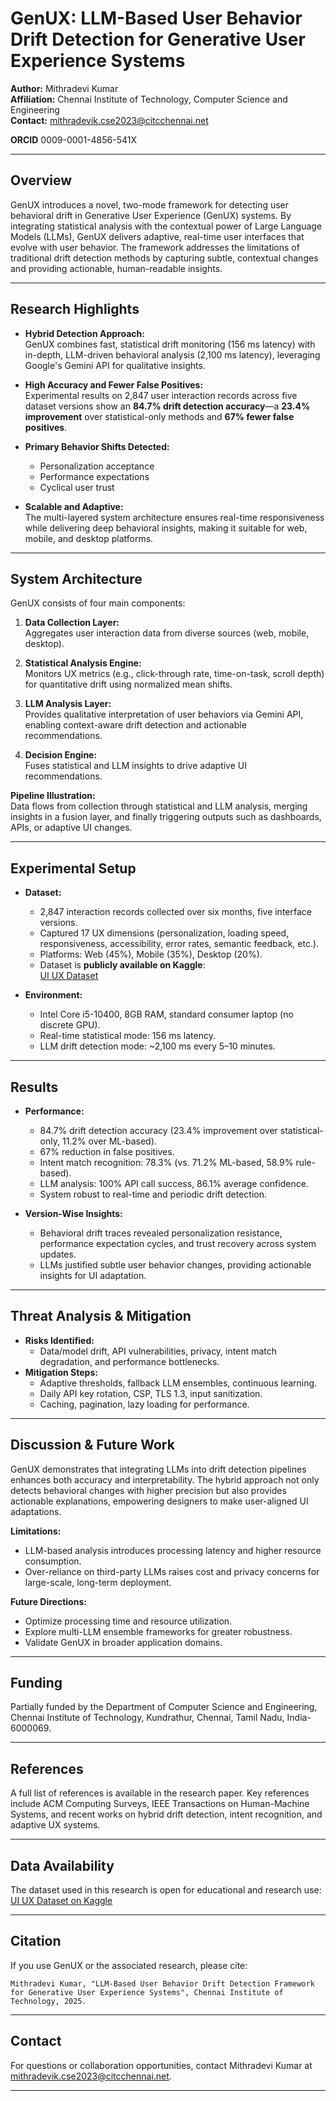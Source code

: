 # GenUX: LLM-Based User Behavior Drift Detection for Generative User Experience Systems

**Author:** Mithradevi Kumar  
**Affiliation:** Chennai Institute of Technology, Computer Science and Engineering  
**Contact:** mithradevik.cse2023@citcchennai.net

**ORCID** 0009-0001-4856-541X

---

## Overview

GenUX introduces a novel, two-mode framework for detecting user behavioral drift in Generative User Experience (GenUX) systems. By integrating statistical analysis with the contextual power of Large Language Models (LLMs), GenUX delivers adaptive, real-time user interfaces that evolve with user behavior. The framework addresses the limitations of traditional drift detection methods by capturing subtle, contextual changes and providing actionable, human-readable insights.

---

## Research Highlights

- **Hybrid Detection Approach:**  
  GenUX combines fast, statistical drift monitoring (156 ms latency) with in-depth, LLM-driven behavioral analysis (2,100 ms latency), leveraging Google's Gemini API for qualitative insights.

- **High Accuracy and Fewer False Positives:**  
  Experimental results on 2,847 user interaction records across five dataset versions show an **84.7% drift detection accuracy**—a **23.4% improvement** over statistical-only methods and **67% fewer false positives**.

- **Primary Behavior Shifts Detected:**  
  - Personalization acceptance
  - Performance expectations
  - Cyclical user trust

- **Scalable and Adaptive:**  
  The multi-layered system architecture ensures real-time responsiveness while delivering deep behavioral insights, making it suitable for web, mobile, and desktop platforms.

---

## System Architecture

GenUX consists of four main components:

1. **Data Collection Layer:**  
   Aggregates user interaction data from diverse sources (web, mobile, desktop).

2. **Statistical Analysis Engine:**  
   Monitors UX metrics (e.g., click-through rate, time-on-task, scroll depth) for quantitative drift using normalized mean shifts.

3. **LLM Analysis Layer:**  
   Provides qualitative interpretation of user behaviors via Gemini API, enabling context-aware drift detection and actionable recommendations.

4. **Decision Engine:**  
   Fuses statistical and LLM insights to drive adaptive UI recommendations.

**Pipeline Illustration:**  
Data flows from collection through statistical and LLM analysis, merging insights in a fusion layer, and finally triggering outputs such as dashboards, APIs, or adaptive UI changes.

---


## Experimental Setup

- **Dataset:**  
  - 2,847 interaction records collected over six months, five interface versions.
  - Captured 17 UX dimensions (personalization, loading speed, responsiveness, accessibility, error rates, semantic feedback, etc.).
  - Platforms: Web (45%), Mobile (35%), Desktop (20%).
  - Dataset is **publicly available on Kaggle**:  
    [UI UX Dataset](https://www.kaggle.com/datasets/mdatikurrahman3111/ui-ux-dataset)

- **Environment:**  
  - Intel Core i5-10400, 8GB RAM, standard consumer laptop (no discrete GPU).
  - Real-time statistical mode: 156 ms latency.
  - LLM drift detection mode: ~2,100 ms every 5–10 minutes.

---

## Results

- **Performance:**  
  - 84.7% drift detection accuracy (23.4% improvement over statistical-only, 11.2% over ML-based).
  - 67% reduction in false positives.
  - Intent match recognition: 78.3% (vs. 71.2% ML-based, 58.9% rule-based).
  - LLM analysis: 100% API call success, 86.1% average confidence.
  - System robust to real-time and periodic drift detection.

- **Version-Wise Insights:**  
  - Behavioral drift traces revealed personalization resistance, performance expectation cycles, and trust recovery across system updates.
  - LLMs justified subtle user behavior changes, providing actionable insights for UI adaptation.

---

## Threat Analysis & Mitigation

- **Risks Identified:**  
  - Data/model drift, API vulnerabilities, privacy, intent match degradation, and performance bottlenecks.
- **Mitigation Steps:**  
  - Adaptive thresholds, fallback LLM ensembles, continuous learning.
  - Daily API key rotation, CSP, TLS 1.3, input sanitization.
  - Caching, pagination, lazy loading for performance.

---

## Discussion & Future Work

GenUX demonstrates that integrating LLMs into drift detection pipelines enhances both accuracy and interpretability. The hybrid approach not only detects behavioral changes with higher precision but also provides actionable explanations, empowering designers to make user-aligned UI adaptations.

**Limitations:**  
- LLM-based analysis introduces processing latency and higher resource consumption.
- Over-reliance on third-party LLMs raises cost and privacy concerns for large-scale, long-term deployment.

**Future Directions:**  
- Optimize processing time and resource utilization.
- Explore multi-LLM ensemble frameworks for greater robustness.
- Validate GenUX in broader application domains.

---

## Funding

Partially funded by the Department of Computer Science and Engineering, Chennai Institute of Technology, Kundrathur, Chennai, Tamil Nadu, India-6000069.

---

## References

A full list of references is available in the research paper. Key references include ACM Computing Surveys, IEEE Transactions on Human-Machine Systems, and recent works on hybrid drift detection, intent recognition, and adaptive UX systems.

---

## Data Availability

The dataset used in this research is open for educational and research use:  
[UI UX Dataset on Kaggle](https://www.kaggle.com/datasets/mdatikurrahman3111/ui-ux-dataset)

---

## Citation

If you use GenUX or the associated research, please cite:

```
Mithradevi Kumar, "LLM-Based User Behavior Drift Detection Framework for Generative User Experience Systems", Chennai Institute of Technology, 2025.
```

---

## Contact

For questions or collaboration opportunities, contact Mithradevi Kumar at mithradevik.cse2023@citcchennai.net.

---
